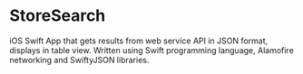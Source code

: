 StoreSearch
===========

iOS Swift App that gets results from web service API in JSON format, displays in table view.
Written using Swift programming language, Alamofire networking and SwiftyJSON libraries.
